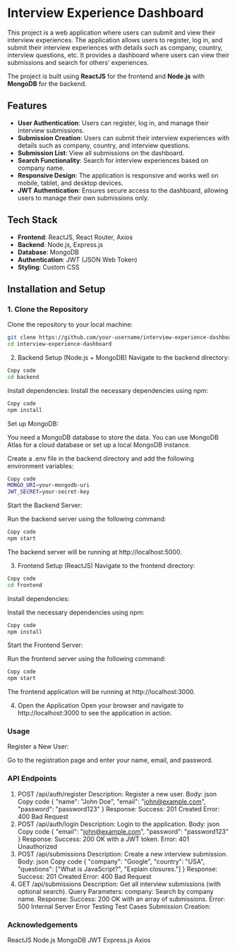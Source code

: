 # Interview Experience Dashboard

This project is a web application where users can submit and view their interview experiences. The application allows users to register, log in, and submit their interview experiences with details such as company, country, interview questions, etc. It provides a dashboard where users can view their submissions and search for others’ experiences.

The project is built using **ReactJS** for the frontend and **Node.js** with **MongoDB** for the backend.

## Features

- **User Authentication**: Users can register, log in, and manage their interview submissions.
- **Submission Creation**: Users can submit their interview experiences with details such as company, country, and interview questions.
- **Submission List**: View all submissions on the dashboard.
- **Search Functionality**: Search for interview experiences based on company name.
- **Responsive Design**: The application is responsive and works well on mobile, tablet, and desktop devices.
- **JWT Authentication**: Ensures secure access to the dashboard, allowing users to manage their own submissions only.

## Tech Stack

- **Frontend**: ReactJS, React Router, Axios
- **Backend**: Node.js, Express.js
- **Database**: MongoDB
- **Authentication**: JWT (JSON Web Token)
- **Styling**: Custom CSS

## Installation and Setup

### 1. Clone the Repository

Clone the repository to your local machine:

```bash
git clone https://github.com/your-username/interview-experience-dashboard.git
cd interview-experience-dashboard
```

2. Backend Setup (Node.js + MongoDB)
   Navigate to the backend directory:

```bash
Copy code
cd backend
```

Install dependencies:
Install the necessary dependencies using npm:

```bash
Copy code
npm install
```

Set up MongoDB:

You need a MongoDB database to store the data. You can use MongoDB Atlas for a cloud database or set up a local MongoDB instance.

Create a .env file in the backend directory and add the following environment variables:

```bash
Copy code
MONGO_URI=your-mongodb-uri
JWT_SECRET=your-secret-key
```

Start the Backend Server:

Run the backend server using the following command:

```bash
Copy code
npm start
```

The backend server will be running at http://localhost:5000.

3. Frontend Setup (ReactJS)
   Navigate to the frontend directory:

```bash
Copy code
cd frontend
```

Install dependencies:

Install the necessary dependencies using npm:

```bash
Copy code
npm install
```

Start the Frontend Server:

Run the frontend server using the following command:

```bash
Copy code
npm start
```

The frontend application will be running at http://localhost:3000.

4. Open the Application
   Open your browser and navigate to http://localhost:3000 to see the application in action.

### Usage

Register a New User:

Go to the registration page and enter your name, email, and password.

### API Endpoints

1. POST /api/auth/register
   Description: Register a new user.
   Body:
   json
   Copy code
   {
   "name": "John Doe",
   "email": "john@example.com",
   "password": "password123"
   }
   Response:
   Success: 201 Created
   Error: 400 Bad Request
2. POST /api/auth/login
   Description: Login to the application.
   Body:
   json
   Copy code
   {
   "email": "john@example.com",
   "password": "password123"
   }
   Response:
   Success: 200 OK with a JWT token.
   Error: 401 Unauthorized
3. POST /api/submissions
   Description: Create a new interview submission.
   Body:
   json
   Copy code
   {
   "company": "Google",
   "country": "USA",
   "questions": ["What is JavaScript?", "Explain closures."]
   }
   Response:
   Success: 201 Created
   Error: 400 Bad Request
4. GET /api/submissions
   Description: Get all interview submissions (with optional search).
   Query Parameters:
   company: Search by company name.
   Response:
   Success: 200 OK with an array of submissions.
   Error: 500 Internal Server Error
   Testing
   Test Cases
   Submission Creation:



### Acknowledgements

ReactJS
Node.js
MongoDB
JWT
Express.js
Axios
